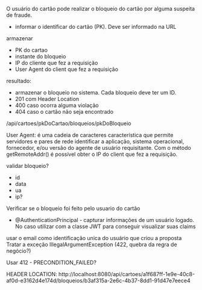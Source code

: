 O usuário do cartão pode realizar o bloqueio do cartão por alguma suspeita de fraude.

- informar o identificar do cartão (PK). Deve ser informado na URL

armazenar
- PK do cartao
- instante do bloqueio
- IP do cliente que fez a requisição
- User Agent do client que fez a requisição

resultado:
- armazenar o bloqueio no sistema. Cada bloqueio deve ter um ID.
- 201 com Header Location
- 400 caso ocorra alguma violação
- 404 caso o cartão não seja encontrado


/api/cartoes/pkDoCartao/bloqueios/pkDoBloqueio


User Agent: é uma cadeia de caracteres característica que permite servidores e pares de rede identificar a aplicação, 
sistema operacional, fornecedor, e/ou versão do agente de usuário requisitante.
Com o método getRemoteAddr() é possível obter o IP do client que fez a requisição.

validar bloqueio?
- id
- data
- ua
- ip?

Verificar se o bloqueio foi feito pelo usuario do cartão
- @AuthenticationPrincipal - capturar informações de um usuário logado. No caso utilizar com a classe JWT para conseguir visualizar suas
claims

usar o email como identificação unica do usuário que criou a proposta
Tratar a exceção IllegalArgumentException (422, quebra da regra de negócio?)

Usar 412 - PRECONDITION_FAILED?	

HEADER LOCATION:
http://localhost:8080/api/cartoes/a1f687ff-1e9e-40c8-af0d-e3162d4e174d/bloqueios/b3af315a-2e6c-4b37-8dd1-91d47e7eece4

